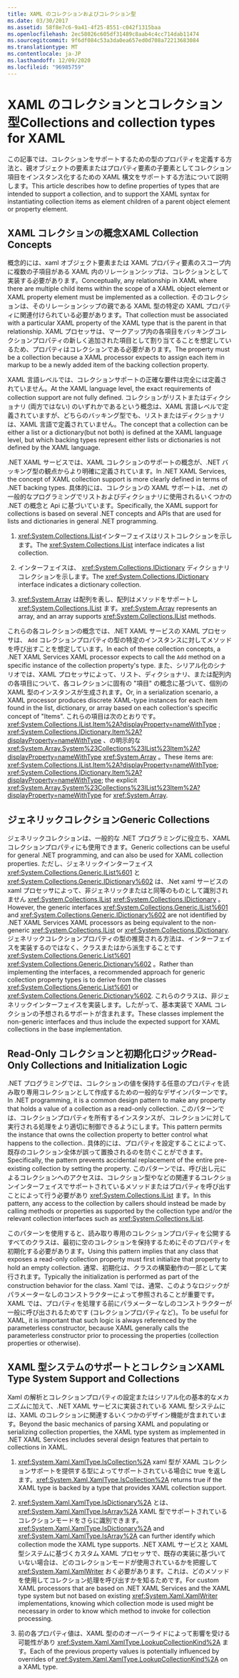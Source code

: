 ```yaml
---
title: XAML のコレクションおよびコレクション型
ms.date: 03/30/2017
ms.assetid: 58f8e7c6-9a41-4f25-8551-c042f1315baa
ms.openlocfilehash: 2ec58026c605df31489c8aab4c4cc714dab11474
ms.sourcegitcommit: 9f6df084c53a3da0ea657ed0d708a72213683084
ms.translationtype: MT
ms.contentlocale: ja-JP
ms.lasthandoff: 12/09/2020
ms.locfileid: "96985759"
---
```

# <a name="collections-and-collection-types-for-xaml"></a><span data-ttu-id="0f6b4-102">XAML のコレクションとコレクション型</span><span class="sxs-lookup"><span data-stu-id="0f6b4-102">Collections and collection types for XAML</span></span>

<span data-ttu-id="0f6b4-103">この記事では、コレクションをサポートするための型のプロパティを定義する方法と、親オブジェクトの要素またはプロパティ要素の子要素としてコレクション項目をインスタンス化するための XAML 構文をサポートする方法について説明します。</span><span class="sxs-lookup"><span data-stu-id="0f6b4-103">This article describes how to define properties of types that are intended to support a collection, and to support the XAML syntax for instantiating collection items as element children of a parent object element or property element.</span></span>

## <a name="xaml-collection-concepts"></a><span data-ttu-id="0f6b4-104">XAML コレクションの概念</span><span class="sxs-lookup"><span data-stu-id="0f6b4-104">XAML Collection Concepts</span></span>

<span data-ttu-id="0f6b4-105">概念的には、xaml オブジェクト要素または XAML プロパティ要素のスコープ内に複数の子項目がある XAML 内のリレーションシップは、コレクションとして実装する必要があります。</span><span class="sxs-lookup"><span data-stu-id="0f6b4-105">Conceptually, any relationship in XAML where there are multiple child items within the scope of a XAML object element or XAML property element must be implemented as a collection.</span></span> <span data-ttu-id="0f6b4-106">そのコレクションは、そのリレーションシップの親である XAML 型の特定の XAML プロパティに関連付けられている必要があります。</span><span class="sxs-lookup"><span data-stu-id="0f6b4-106">That collection must be associated with a particular XAML property of the XAML type that is the parent in that relationship.</span></span> <span data-ttu-id="0f6b4-107">XAML プロセッサは、マークアップ内の各項目をバッキングコレクションプロパティの新しく追加された項目として割り当てることを想定しているため、プロパティはコレクションである必要があります。</span><span class="sxs-lookup"><span data-stu-id="0f6b4-107">The property must be a collection because a XAML processor expects to assign each item in markup to be a newly added item of the backing collection property.</span></span>

<span data-ttu-id="0f6b4-108">XAML 言語レベルでは、コレクションサポートの正確な要件は完全には定義されていません。</span><span class="sxs-lookup"><span data-stu-id="0f6b4-108">At the XAML language level, the exact requirements of collection support are not fully defined.</span></span> <span data-ttu-id="0f6b4-109">コレクションがリストまたはディクショナリ (両方ではない) のいずれかであるという概念は、XAML 言語レベルで定義されていますが、どちらのバッキング型でも、リストまたはディクショナリは、XAML 言語で定義されていません。</span><span class="sxs-lookup"><span data-stu-id="0f6b4-109">The concept that a collection can be either a list or a dictionary(but not both) is defined at the XAML language level, but which backing types represent either lists or dictionaries is not defined by the XAML language.</span></span>

<span data-ttu-id="0f6b4-110">.NET XAML サービスでは、XAML コレクションのサポートの概念が、.NET バッキング型の観点からより明確に定義されています。</span><span class="sxs-lookup"><span data-stu-id="0f6b4-110">In .NET XAML Services, the concept of XAML collection support is more clearly defined in terms of .NET backing types.</span></span> <span data-ttu-id="0f6b4-111">具体的には、コレクションの XAML サポートは、.net の一般的なプログラミングでリストおよびディクショナリに使用されるいくつかの .NET の概念と Api に基づいています。</span><span class="sxs-lookup"><span data-stu-id="0f6b4-111">Specifically, the XAML support for collections is based on several .NET concepts and APIs that are used for lists and dictionaries in general .NET programming.</span></span>

1. <span data-ttu-id="0f6b4-112"><xref:System.Collections.IList>インターフェイスはリストコレクションを示します。</span><span class="sxs-lookup"><span data-stu-id="0f6b4-112">The <xref:System.Collections.IList> interface indicates a list collection.</span></span>

2. <span data-ttu-id="0f6b4-113">インターフェイスは、 <xref:System.Collections.IDictionary> ディクショナリコレクションを示します。</span><span class="sxs-lookup"><span data-stu-id="0f6b4-113">The <xref:System.Collections.IDictionary> interface indicates a dictionary collection.</span></span>

3. <span data-ttu-id="0f6b4-114"><xref:System.Array> は配列を表し、配列はメソッドをサポートし <xref:System.Collections.IList> ます。</span><span class="sxs-lookup"><span data-stu-id="0f6b4-114"><xref:System.Array> represents an array, and an array supports <xref:System.Collections.IList> methods.</span></span>

<span data-ttu-id="0f6b4-115">これらの各コレクションの概念では、.NET XAML サービスの XAML プロセッサは、 `Add` コレクションプロパティの型の特定のインスタンスに対してメソッドを呼び出すことを想定しています。</span><span class="sxs-lookup"><span data-stu-id="0f6b4-115">In each of these collection concepts, a .NET XAML Services XAML processor expects to call the `Add` method on a specific instance of the collection property's type.</span></span> <span data-ttu-id="0f6b4-116">また、シリアル化のシナリオでは、XAML プロセッサによって、リスト、ディクショナリ、または配列内の各項目について、各コレクションに固有の "項目" の概念に基づいて、個別の XAML 型のインスタンスが生成されます。</span><span class="sxs-lookup"><span data-stu-id="0f6b4-116">Or, in a serialization scenario, a XAML processor produces discrete XAML-type instances for each item found in the list, dictionary, or array based on each collection's specific concept of "Items".</span></span> <span data-ttu-id="0f6b4-117">これらの項目は次のとおりです。 <xref:System.Collections.IList.Item%2A?displayProperty=nameWithType> ; <xref:System.Collections.IDictionary.Item%2A?displayProperty=nameWithType> 、の明示的な <xref:System.Array.System%23Collections%23IList%23Item%2A?displayProperty=nameWithType> <xref:System.Array> 。</span><span class="sxs-lookup"><span data-stu-id="0f6b4-117">These items are: <xref:System.Collections.IList.Item%2A?displayProperty=nameWithType>; <xref:System.Collections.IDictionary.Item%2A?displayProperty=nameWithType>; the explicit <xref:System.Array.System%23Collections%23IList%23Item%2A?displayProperty=nameWithType> for <xref:System.Array>.</span></span>

## <a name="generic-collections"></a><span data-ttu-id="0f6b4-118">ジェネリックコレクション</span><span class="sxs-lookup"><span data-stu-id="0f6b4-118">Generic Collections</span></span>

<span data-ttu-id="0f6b4-119">ジェネリックコレクションは、一般的な .NET プログラミングに役立ち、XAML コレクションプロパティにも使用できます。</span><span class="sxs-lookup"><span data-stu-id="0f6b4-119">Generic collections can be useful for general .NET programming, and can also be used for XAML collection properties.</span></span> <span data-ttu-id="0f6b4-120">ただし、ジェネリックインターフェイス <xref:System.Collections.Generic.IList%601> と <xref:System.Collections.Generic.IDictionary%602> は、.Net xaml サービスの xaml プロセッサによって、非ジェネリックまたはと同等のものとして識別されません <xref:System.Collections.IList> <xref:System.Collections.IDictionary> 。</span><span class="sxs-lookup"><span data-stu-id="0f6b4-120">However, the generic interfaces <xref:System.Collections.Generic.IList%601> and <xref:System.Collections.Generic.IDictionary%602> are not identified by .NET XAML Services XAML processors as being equivalent to the non-generic <xref:System.Collections.IList> or <xref:System.Collections.IDictionary>.</span></span> <span data-ttu-id="0f6b4-121">ジェネリックコレクションプロパティの型の推奨される方法は、インターフェイスを実装するのではなく、クラスまたはから派生することです <xref:System.Collections.Generic.List%601> <xref:System.Collections.Generic.Dictionary%602> 。</span><span class="sxs-lookup"><span data-stu-id="0f6b4-121">Rather than implementing the interfaces, a recommended approach for generic collection property types is to derive from the classes <xref:System.Collections.Generic.List%601> or <xref:System.Collections.Generic.Dictionary%602>.</span></span> <span data-ttu-id="0f6b4-122">これらのクラスは、非ジェネリックインターフェイスを実装します。したがって、基本実装で XAML コレクションの予想されるサポートが含まれます。</span><span class="sxs-lookup"><span data-stu-id="0f6b4-122">These classes implement the non-generic interfaces and thus include the expected support for XAML collections in the base implementation.</span></span>

## <a name="read-only-collections-and-initialization-logic"></a><span data-ttu-id="0f6b4-123">Read-Only コレクションと初期化ロジック</span><span class="sxs-lookup"><span data-stu-id="0f6b4-123">Read-Only Collections and Initialization Logic</span></span>

<span data-ttu-id="0f6b4-124">.NET プログラミングでは、コレクションの値を保持する任意のプロパティを読み取り専用コレクションとして作成するための一般的なデザインパターンです。</span><span class="sxs-lookup"><span data-stu-id="0f6b4-124">In .NET programming, it is a common design pattern to make any property that holds a value of a collection as a read-only collection.</span></span> <span data-ttu-id="0f6b4-125">このパターンでは、コレクションプロパティを所有するインスタンスが、コレクションに対して実行される処理をより適切に制御できるようにします。</span><span class="sxs-lookup"><span data-stu-id="0f6b4-125">This pattern permits the instance that owns the collection property to better control what happens to the collection..</span></span> <span data-ttu-id="0f6b4-126">具体的には、プロパティを設定することによって、既存のコレクション全体が誤って置換されるのを防ぐことができます。</span><span class="sxs-lookup"><span data-stu-id="0f6b4-126">Specifically, the pattern prevents accidental replacement of the entire pre-existing collection by setting the property.</span></span> <span data-ttu-id="0f6b4-127">このパターンでは、呼び出し元によるコレクションへのアクセスは、コレクション型やなどの関連するコレクションインターフェイスでサポートされているメソッドまたはプロパティを呼び出すことによって行う必要があり <xref:System.Collections.IList> ます。</span><span class="sxs-lookup"><span data-stu-id="0f6b4-127">In this pattern, any access to the collection by callers should instead be made by calling methods or properties as supported by the collection type and/or the relevant collection interfaces such as <xref:System.Collections.IList>.</span></span>

<span data-ttu-id="0f6b4-128">このパターンを使用すると、読み取り専用のコレクションプロパティを公開するすべてのクラスは、最初に空のコレクションを保持するためにそのプロパティを初期化する必要があります。</span><span class="sxs-lookup"><span data-stu-id="0f6b4-128">Using this pattern implies that any class that exposes a read-only collection property must first initialize that property to hold an empty collection.</span></span> <span data-ttu-id="0f6b4-129">通常、初期化は、クラスの構築動作の一部として実行されます。</span><span class="sxs-lookup"><span data-stu-id="0f6b4-129">Typically the initialization is performed as part of the construction behavior for the class.</span></span> <span data-ttu-id="0f6b4-130">Xaml では、通常、このようなロジックがパラメーターなしのコンストラクターによって参照されることが重要です。 XAML では、プロパティを処理する前にパラメーターなしのコンストラクターが一般に呼び出されるためです (コレクションプロパティなど)。</span><span class="sxs-lookup"><span data-stu-id="0f6b4-130">To be useful for XAML, it is important that such logic is always referenced by the parameterless constructor, because XAML generally calls the parameterless constructor prior to processing the properties (collection properties or otherwise).</span></span>

## <a name="xaml-type-system-support-and-collections"></a><span data-ttu-id="0f6b4-131">XAML 型システムのサポートとコレクション</span><span class="sxs-lookup"><span data-stu-id="0f6b4-131">XAML Type System Support and Collections</span></span>

<span data-ttu-id="0f6b4-132">Xaml の解析とコレクションプロパティの設定またはシリアル化の基本的なメカニズムに加えて、.NET XAML サービスに実装されている XAML 型システムには、XAML のコレクションに関連するいくつかのデザイン機能が含まれています。</span><span class="sxs-lookup"><span data-stu-id="0f6b4-132">Beyond the basic mechanics of parsing XAML and populating or serializing collection properties, the XAML type system as implemented in .NET XAML Services includes several design features that pertain to collections in XAML.</span></span>

1. <span data-ttu-id="0f6b4-133"><xref:System.Xaml.XamlType.IsCollection%2A> xaml 型が XAML コレクションサポートを提供する型によってサポートされている場合に true を返します。</span><span class="sxs-lookup"><span data-stu-id="0f6b4-133"><xref:System.Xaml.XamlType.IsCollection%2A> returns true if the XAML type is backed by a type that provides XAML collection support.</span></span>

2. <span data-ttu-id="0f6b4-134"><xref:System.Xaml.XamlType.IsDictionary%2A> とは、 <xref:System.Xaml.XamlType.IsArray%2A> XAML 型でサポートされているコレクションモードをさらに識別できます。</span><span class="sxs-lookup"><span data-stu-id="0f6b4-134"><xref:System.Xaml.XamlType.IsDictionary%2A> and <xref:System.Xaml.XamlType.IsArray%2A> can further identify which collection mode the XAML type supports.</span></span> <span data-ttu-id="0f6b4-135">.NET XAML サービスと XAML 型システムに基づくカスタム XAML プロセッサで、既存の実装に基づいていない場合は、どのコレクションモードが使用されているかを把握して <xref:System.Xaml.XamlWriter> おく必要があります。これは、どのメソッドを使用してコレクション処理を呼び出すかを知るためです。</span><span class="sxs-lookup"><span data-stu-id="0f6b4-135">For custom XAML processors that are based on .NET XAML Services and the XAML type system but not based on existing <xref:System.Xaml.XamlWriter> implementations, knowing which collection mode is used might be necessary in order to know which method to invoke for collection processing.</span></span>

3. <span data-ttu-id="0f6b4-136">前の各プロパティ値は、XAML 型ののオーバーライドによって影響を受ける可能性があり <xref:System.Xaml.XamlType.LookupCollectionKind%2A> ます。</span><span class="sxs-lookup"><span data-stu-id="0f6b4-136">Each of the previous property values is potentially influenced by overrides of <xref:System.Xaml.XamlType.LookupCollectionKind%2A> on a XAML type.</span></span>

